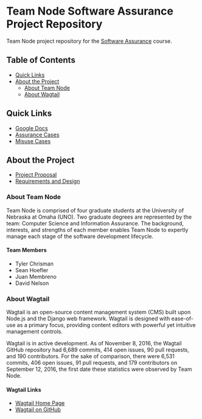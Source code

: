 # Team Node Software Assurance Project Repository
Team Node project repository for the [Software Assurance](https://github.com/robinagandhi/swa) course.

## Table of Contents
- [Quick Links](#quick-links)
- [About the Project](#about-the-project)
  * [About Team Node](#about-team-node)
  * [About Wagtail](#about-wagtail)

## Quick Links
- [Google Docs](https://drive.google.com/drive/folders/0Bx1ynvEvmAEAMUxfSTlWS0JNc3M?usp=sharing)
- [Assurance Cases](https://www.lucidchart.com/documents/edit/c6ce4793-d5dd-40ed-80cb-48d161b7beae)
- [Misuse Cases](https://www.lucidchart.com/documents/edit/1fc976c7-7bd3-47d8-9fcc-73fb066fd0c6)

## About the Project
- [Project Proposal](https://drive.google.com/open?id=1ele-mbD_5RFMFqCpJ0bn4leQvsEllDpxtg_46TSda4k)
- [Requirements and Design](https://drive.google.com/open?id=1am6T0ucWgfArJfAU6m7cysczxbWEyKXdqGcmb2-u_y8)

### About Team Node
Team Node is comprised of four graduate students at the University of Nebraska at Omaha (UNO). Two graduate degrees are represented by the team: Computer Science and Information Assurance. The background, interests, and strengths of each member enables Team Node to expertly manage each stage of the software development lifecycle.

#### Team Members
- Tyler Chrisman
- Sean Hoefler
- Juan Membreno
- David Nelson

### About Wagtail
Wagtail is an open-source content management system (CMS) built upon Node.js and the Django web framework. Wagtail is designed with ease-of-use as a primary focus, providing content editors with powerful yet intuitive management controls.

Wagtail is in active development. As of November 8, 2016, the Wagtail GitHub repository had 6,689 commits, 414 open issues, 90 pull requests, and 190 contributors. For the sake of comparison, there were 6,531 commits, 406 open issues, 91 pull requests, and 179 contributors on September 12, 2016, the first date these statistics were observed by Team Node.

#### Wagtail Links
- [Wagtail Home Page](https://wagtail.io)
- [Wagtail on GitHub](https://github.com/torchbox/wagtail)

